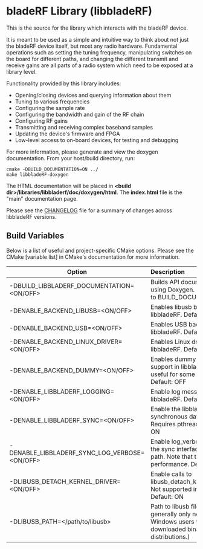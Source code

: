 # bladeRF Library (libbladeRF) #
This is the source for the library which interacts with the bladeRF device.

It is meant to be used as a simple and intuitive way to think about not just the bladeRF device itself, but most any radio hardware.  Fundamental operations such as setting the tuning frequency, manipulating switches on the board for different paths, and changing the different transmit and receive gains are all parts of a radio system which need to be exposed at a library level.

Functionality provided by this library includes:
- Opening/closing devices and querying information about them
- Tuning to various frequencies
- Configuring the sample rate
- Configuring the bandwidth and gain of the RF chain
- Configuring RF gains
- Transmitting and receiving complex baseband samples
- Updating the device's firmware and FPGA
- Low-level access to on-board devices, for testing and debugging

For more information, please generate and view the doxygen documentation. From your host/build directory, run:
```
cmake -DBUILD_DOCUMENTATION=ON ../
make libbladeRF-doxygen
```
The HTML documentation will be placed in **\<build dir\>/libraries/libbladerf/doc/doxygen/html**.  The **index.html** file is the "main" documentation page.

Please see the [CHANGELOG](CHANGELOG) file for a summary of changes across libbladeRF versions.

## Build Variables ##

Below is a list of useful and project-specific CMake options. Please see the CMake [variable list] in CMake's documentation for
more information.

| Option                                            | Description
| ------------------------------------------------- |:------------------------------------------------------------------------------------------------------------------|
| -DBUILD_LIBBLADERF_DOCUMENTATION=\<ON/OFF\>       | Builds API documentation using Doxygen.  Default: equal to BUILD_DOCUMENTATION                                    |
| -DENABLE_BACKEND_LIBUSB=\<ON/OFF\>                | Enables libusb backend in libbladeRF. Default: ON                                                                 |
| -DENABLE_BACKEND_USB=\<ON/OFF\>                   | Enables USB backends in libbladeRF.  Default: ON                                                                  |
| -DENABLE_BACKEND_LINUX_DRIVER=\<ON/OFF\>          | Enables Linux driver in libbladeRF. Default: OFF                                                                  |
| -DENABLE_BACKEND_DUMMY=\<ON/OFF\>                 | Enables dummy backend support in libbladeRF.  Only useful for some developers.  Default: OFF                      |
| -DENABLE_LIBBLADERF_LOGGING=\<ON/OFF\>            | Enable log messages in libbladeRF.  Default: ON                                                                   |
| -DENABLE_LIBBLADERF_SYNC=\<ON/OFF\>               | Enable the libbladeRF synchronous data interface. Requires pthreads. Default: ON                                  |
| -DENABLE_LIBBLADERF_SYNC_LOG_VERBOSE=\<ON/OFF\>   | Enable log_verbose() calls in the sync interface's data path. Note that this may harm performance. Default: OFF   |
| -DLIBUSB_DETACH_KERNEL_DRIVER=\<ON/OFF\>          | Enable calls to libusb_detach_kernel_driver(). Not supported in Windows. Default: ON                              |
| -DLIBUSB_PATH=\</path/to/libusb\>                 | Path to libusb files. (This is generally only needed for Windows users who downloaded binary distributions.)      |
